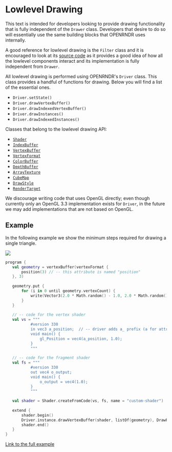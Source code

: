  
 # Lowlevel Drawing

This text is intended for developers looking to provide drawing functionality that is fully independent of 
the `Drawer` class. Developers that desire to do so will essentially use the same building blocks that OPENRNDR
uses internally.
    
A good reference for lowlevel drawing is the `Filter` class and it is encouraged to look at its [source code](https://github.com/openrndr/openrndr/blob/master/openrndr-core/src/main/kotlin/org/openrndr/draw/Filter.kt)
as it provides a good idea of how all the lowlevel components interact and its implementation is fully independent from
`Drawer`.
    
All lowlevel drawing is performed using OPENRNDR's `Driver` class. This class provides a handful of functions for
drawing. Below you will find a list of the essential ones.
 * `Driver.setState()`    
 * `Driver.drawVertexBuffer()`
 * `Driver.drawIndexedVertexBuffer()`        
 * `Driver.drawInstances()`
 * `Driver.drawIndexedInstances()`
 
Classes that belong to the lowlevel drawing API:
 * [`Shader`](https://api.openrndr.org/org.openrndr.draw/-shader/index.html)
 * [`IndexBuffer`](https://api.openrndr.org/org.openrndr.draw/-index-buffer/index.html)
 * [`VertexBuffer`](https://api.openrndr.org/org.openrndr.draw/-vertex-buffer/index.html)
 * [`VertexFormat`](https://api.openrndr.org/org.openrndr.draw/-vertex-format/index.html)
 * [`ColorBuffer`](https://api.openrndr.org/org.openrndr.draw/-color-buffer/index.html)
 * [`DepthBuffer`](https://api.openrndr.org/org.openrndr.draw/-depth-buffer/index.html)
 * [`ArrayTexture`](https://api.openrndr.org/org.openrndr.draw/-array-texture/index.html)
 * [`CubeMap`](https://api.openrndr.org/org.openrndr.draw/-cubemap/index.html)
 * [`DrawStyle`](https://api.openrndr.org/org.openrndr.draw/-draw-style/index.html)
 * [`RenderTarget`](https://api.openrndr.org/org.openrndr.draw/-render-target/index.html)

We discourage writing code that uses OpenGL directly; even though currently only an OpenGL 3.3 implementation exists 
for `Driver`, in the future we may add implementations that are not based on OpenGL.       
 
 ## Example
        
In the following example we show the minimum steps required for drawing a single triangle.         
 
 <img src="media/lowlevel-drawing-001.png"/> 
 
 ```kotlin
program {
    val geometry = vertexBuffer(vertexFormat {
        position(3) // -- this attribute is named "position"
    }, 3)
    
    geometry.put {
        for (i in 0 until geometry.vertexCount) {
            write(Vector3(2.0 * Math.random() - 1.0, 2.0 * Math.random() - 1.0, 0.0))
        }
    }
    
    // -- code for the vertex shader
    val vs = """
            #version 330                
            in vec3 a_position;  // -- driver adds a_ prefix (a for attribute)
            void main() {
                gl_Position = vec4(a_position, 1.0);                
            }
            """
    
    // -- code for the fragment shader
    val fs = """
            #version 330
            out vec4 o_output;
            void main() {
                o_output = vec4(1.0);                                                                                                                
            }                                                                
            """
    
    val shader = Shader.createFromCode(vs, fs, name = "custom-shader")
    
    extend {
        shader.begin()
        Driver.instance.drawVertexBuffer(shader, listOf(geometry), DrawPrimitive.TRIANGLES, 0, 3)
        shader.end()
    }
}
``` 
 
 [Link to the full example](https://github.com/openrndr/openrndr-examples/blob/master/src/main/kotlin/examples/11_Advanced_Topics/C05_Lowlevel_drawing000.kt) 

